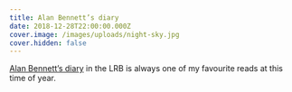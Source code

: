 ```yaml
---
title: Alan Bennett’s diary
date: 2018-12-28T22:00:00.000Z
cover.image: /images/uploads/night-sky.jpg
cover.hidden: false
---
```

[Alan Bennett’s diary](https://www.lrb.co.uk/v41/n01/alan-bennett/diary) in the LRB is always one of my favourite reads at this time of year.